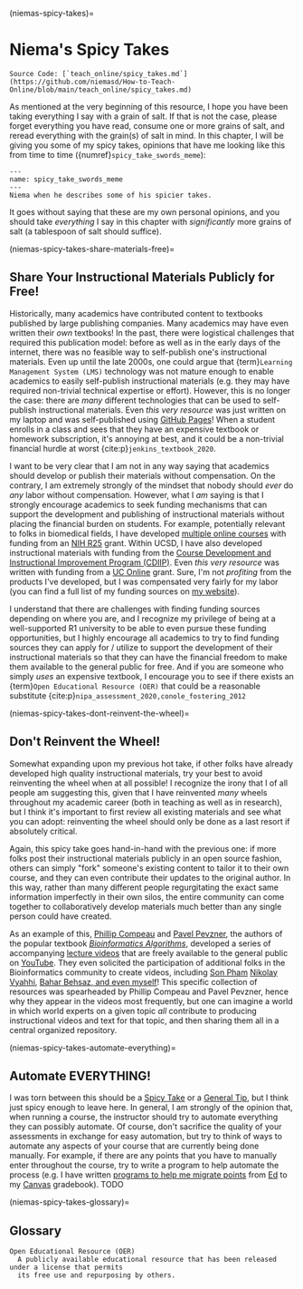 (niemas-spicy-takes)=
# Niema's Spicy Takes

```{note}
Source Code: [`teach_online/spicy_takes.md`](https://github.com/niemasd/How-to-Teach-Online/blob/main/teach_online/spicy_takes.md)
```

As mentioned at the very beginning of this resource,
I hope you have been taking everything I say with a grain of salt.
If that is not the case,
please forget everything you have read,
consume one or more grains of salt,
and reread everything with the grain(s) of salt in mind.
In this chapter,
I will be giving you some of my spicy takes,
opinions that have me looking like this from time to time
({numref}`spicy_take_swords_meme`):

```{figure} ../images/spicy_take_swords_meme.jpg
---
name: spicy_take_swords_meme
---
Niema when he describes some of his spicier takes.
```

It goes without saying that these are my own personal opinions,
and you should take *everything* I say in this chapter
with *significantly* more grains of salt
(a tablespoon of salt should suffice).

(niemas-spicy-takes-share-materials-free)=
## Share Your Instructional Materials Publicly for Free!

Historically,
many academics have contributed content to textbooks published by large publishing companies.
Many academics may have even written their *own* textbooks!
In the past,
there were logistical challenges that required this publication model:
before as well as in the early days of the internet,
there was no feasible way to self-publish one's instructional materials.
Even up until the late 2000s,
one could argue that {term}`Learning Management System (LMS)` technology was not mature enough to
enable academics to easily self-publish instructional materials
(e.g. they may have required non-trivial technical expertise or effort).
However, this is no longer the case:
there are *many* different technologies that can be used to self-publish instructional materials.
Even *this very resource* was just written on my laptop and was self-published using [GitHub Pages](https://pages.github.com)!
When a student enrolls in a class and sees that they have an expensive textbook or homework subscription,
it's annoying at best,
and it could be a non-trivial financial hurdle at worst {cite:p}`jenkins_textbook_2020`.

I want to be very clear that I am not in any way saying that academics should develop or publish their materials without compensation.
On the contrary,
I am extremely strongly of the mindset that nobody should *ever* do *any* labor without compensation.
However, what I *am* saying is that
I strongly encourage academics to seek funding mechanisms that can support the development and publishing of instructional materials
without placing the financial burden on students.
For example,
potentially relevant to folks in biomedical fields,
I have developed [multiple online courses](https://reporter.nih.gov/project-details/9935824)
with funding from an [NIH R25](https://researchtraining.nih.gov/programs/other-training-related/R25) grant.
Within UCSD,
I have also developed instructional materials with funding from the
[Course Development and Instructional Improvement Program (CDIIP)](https://academicaffairs.ucsd.edu/evc/cdiip.html).
Even *this very resource* was written with funding from a
[UC Online](https://www.ucop.edu/educational-innovations-services/programs-and-initiatives/ilti/about.html) grant.
Sure, I'm not *profiting* from the products I've developed,
but I was compensated very fairly for my labor
(you can find a full list of my funding sources on [my website](https://niema.net/awards/#funding)).

I understand that there are challenges with finding funding sources depending on where you are,
and I recognize my privilege of being at a well-supported R1 university to be able to even pursue these funding opportunities,
but I highly encourage all academics to try to find funding sources they can apply for / utilize
to support the development of their instructional materials
so that they can have the financial freedom to make them available to the general public for free.
And if you are someone who simply *uses* an expensive textbook,
I encourage you to see if there exists an {term}`Open Educational Resource (OER)`
that could be a reasonable substitute {cite:p}`nipa_assessment_2020,conole_fostering_2012`

(niemas-spicy-takes-dont-reinvent-the-wheel)=
## Don't Reinvent the Wheel!

Somewhat expanding upon my previous hot take,
if other folks have already developed high quality instructional materials,
try your best to avoid reinventing the wheel when at all possible!
I recognize the irony that I of all people am suggesting this,
given that I have reinvented *many* wheels throughout my academic career
(both in teaching as well as in research),
but I think it's important to first review all existing materials and see what you can adopt:
reinventing the wheel should only be done as a last resort if absolutely critical.

Again, this spicy take goes hand-in-hand with the previous one:
if more folks post their instructional materials publicly in an open source fashion,
others can simply "fork" someone's existing content to tailor it to their own course,
and they can even contribute their updates to the original author.
In this way,
rather than many different people regurgitating the exact same information imperfectly in their own silos,
the entire community can come together to collaboratively develop materials much better than any single person could have created.

As an example of this,
[Phillip Compeau](https://compeau.cbd.cmu.edu/) and [Pavel Pevzner](https://bioalgorithms.ucsd.edu/),
the authors of the popular textbook
[*Bioinformatics Algorithms*](https://www.bioinformaticsalgorithms.org/),
developed a series of accompanying [lecture videos](https://www.bioinformaticsalgorithms.org/lecture-videos)
that are freely available to the general public on [YouTube](https://www.youtube.com/@bioinfalgorithms/playlists).
They even solicited the participation of additional folks in the Bioinformatics community to create videos,
including [Son Pham](https://www.youtube.com/watch?v=Lqyh9RD5BSc&list=PLQ-85lQlPqFNGdaeGpV8dPEeSm3AChb6L&index=3)
[Nikolay Vyahhi](https://www.youtube.com/watch?v=Npv180dQ_4Y&list=PLQ-85lQlPqFNmbPEsMoxb5dM5qtRaVShn&index=8),
[Bahar Behsaz, and even myself](https://www.youtube.com/watch?v=eJxP06h-QxE&list=PLQ-85lQlPqFNqO3jD-woyp7PPQhCsOzcQ&index=5)!
This specific collection of resources was spearheaded by Phillip Compeau and Pavel Pevzner,
hence why they appear in the videos most frequently,
but one can imagine a world in which world experts on a given topic *all* contribute to producing instructional videos and text for that topic,
and then sharing them all in a central organized repository.

(niemas-spicy-takes-automate-everything)=
## Automate EVERYTHING!

I was torn between this should be a [Spicy Take](#niemas-spicy-takes) or a [General Tip](#general-tips),
but I think just spicy enough to leave here.
In general,
I am strongly of the opinion that,
when running a course,
the instructor should try to automate everything they can possibly automate.
Of course,
don't sacrifice the quality of your assessments in exchange for easy automation,
but try to think of ways to automate any aspects of your course that are currently being done manually.
For example,
if there are any points that you have to manually enter throughout the course,
try to write a program to help automate the process
(e.g. I have written [programs to help me migrate points](https://github.com/niemasd/teaching)
from [Ed](https://edstem.org) to my [Canvas](https://canvas.instructure.com) gradebook).
TODO

(niemas-spicy-takes-glossary)=
## Glossary

```{glossary}
Open Educational Resource (OER)
  A publicly available educational resource that has been released under a license that permits
  its free use and repurposing by others.
```
